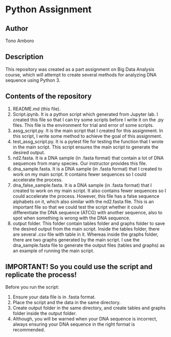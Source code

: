 # Python Assignment
## Author
Tono Amboro

## Description
This repository was created as a part assignment on Big Data Analysis course, which will attempt to create several methods for analyzing DNA sequence using Python 3.  

## Contents of the repository
1. README.md (this file).
2. Script.ipynb. It is a python script which generated from Jupyter lab. I created this file so that I can try some scripts before I write it on the .py files. This file is the environment for trial and error of some scripts. 
3. assg_script.py. It is the main script that I created for this assignment. In this script, I write some method to achieve the goal of this assignment. 
4. test_assg_script.py. It is a pytest file for testing the function that I wrote in the main script. This script ensures the main script to generate the desired output. 
5. nd2.fasta. It is a DNA sample (in .fasta format) that contain a lot of DNA sequences from many species. Our instructor provides this file. 
6. dna_sample.fasta. It is a DNA sample (in .fasta format) that I created to work on my main script. It contains fewer sequences so I could accelerate the process. 
7. dna_false_sample.fasta. It is a DNA sample (in .fasta format) that I created to work on my main script. It also contains fewer sequences so I could accelerate the process. However, this file has a false sequence alphabets on it, which also similar with the nd2.fasta file. This is an important file so that we could test the script whether it could differentiate the DNA sequence (ATCG) with another sequence, also to spot when something is wrong with the DNA sequence. 
8. output folder. This folder contain tables folder and graphs folder to save the desired output from the main script. Inside the tables folder, there are several .csv file with table in it. Whereas inside the graphs folder, there are two graphs generated by the main script. I use the dna_sample.fasta file to generate the output files (tables and graphs) as an example of running the main script. 

## IMPORTANT! So you could use the script and replicate the process!
Before you run the script:
1. Ensure your data file is in .fasta format.
2. Place the script and the data in the same directory.
3. Create output folder in the same directory, and create tables and graphs folder inside the output folder.
4. Although, you will be warned when your DNA sequence is incorrect, always ensuring your DNA sequence in the right format is recommended.
